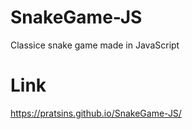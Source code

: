 # SnakeGame-JS
Classice snake game made in JavaScript

# Link
https://pratsins.github.io/SnakeGame-JS/